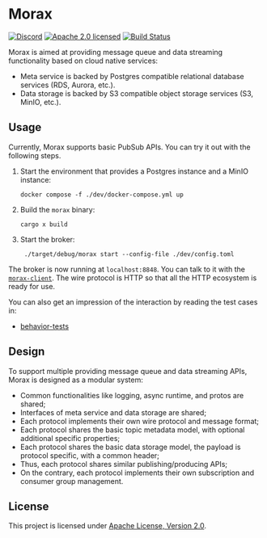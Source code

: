 # Morax

[![Discord][discord-badge]][discord-url]
[![Apache 2.0 licensed][license-badge]][license-url]
[![Build Status][actions-badge]][actions-url]

[discord-badge]: https://img.shields.io/discord/1291345378246922363?logo=discord&label=discord
[discord-url]: https://discord.gg/RRxbfYGqHM
[license-badge]: https://img.shields.io/crates/l/morax
[license-url]: LICENSE
[actions-badge]: https://github.com/tisonkun/morax/workflows/CI/badge.svg
[actions-url]:https://github.com/tisonkun/morax/actions?query=workflow%3ACI

Morax is aimed at providing message queue and data streaming functionality based on cloud native services:

* Meta service is backed by Postgres compatible relational database services (RDS, Aurora, etc.).
* Data storage is backed by S3 compatible object storage services (S3, MinIO, etc.).

## Usage

Currently, Morax supports basic PubSub APIs. You can try it out with the following steps.

1. Start the environment that provides a Postgres instance and a MinIO instance:

    ```shell
    docker compose -f ./dev/docker-compose.yml up
    ```

2. Build the `morax` binary:

    ```shell
    cargo x build
    ```

3. Start the broker:

   ```shell
    ./target/debug/morax start --config-file ./dev/config.toml
    ```


The broker is now running at `localhost:8848`. You can talk to it with the [`morax-client`](api/client). The wire protocol is HTTP so that all the HTTP ecosystem is ready for use.

You can also get an impression of the interaction by reading the test cases in:

* [behavior-tests](tests/behavior/tests)

## Design

To support multiple providing message queue and data streaming APIs, Morax is designed as a modular system:

* Common functionalities like logging, async runtime, and protos are shared;
* Interfaces of meta service and data storage are shared;
* Each protocol implements their own wire protocol and message format;
* Each protocol shares the basic topic metadata model, with optional additional specific properties;
* Each protocol shares the basic data storage model, the payload is protocol specific, with a common header;
* Thus, each protocol shares similar publishing/producing APIs;
* On the contrary, each protocol implements their own subscription and consumer group management.

## License

This project is licensed under [Apache License, Version 2.0](https://github.com/tisonkun/logforth/blob/main/LICENSE).
